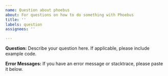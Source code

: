```yaml
---
name: Question about phoebus
about: For questions on how to do something with Phoebus
title: ''
labels: question
assignees: ''

---
```


**Question:** Describe your question here. If applicable, please include example code.

**Error Messages:** If you have an error message or stacktrace, please paste it below.
